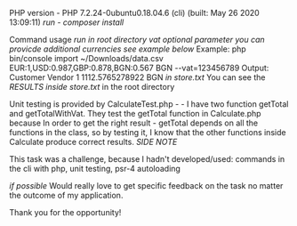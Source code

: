 PHP version - PHP 7.2.24-0ubuntu0.18.04.6 (cli) (built: May 26 2020 13:09:11)
*run  - composer install*

Command usage
  *run in root directory*
  *vat optional parameter*
  *you can provicde additional currencies see example below*
   Example:  php bin/console import ~/Downloads/data.csv EUR:1,USD:0.987,GBP:0.878,BGN:0.567 BGN --vat=123456789
   Output: Customer Vendor 1 1112.5765278922 BGN *in store.txt*
You can see the *RESULTS inside store.txt* in the root directory

Unit testing is provided by CalculateTest.php -
        - I have two function getTotal and getTotalWithVat. They test the getTotal function in Calculate.php because
          In order to get the right result - getTotal depends on all the functions in the class, so by testing it, I know that the other functions inside Calculate produce correct results.
*SIDE NOTE*

This task was a challenge, because I hadn't developed/used:
        commands in the cli with php,
        unit testing,
        psr-4 autoloading

*if possible* Would really love to get specific feedback on the task no matter the outcome of my application. 

Thank you for the opportunity!

        
